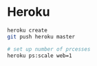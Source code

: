 # Heroku

```sh
heroku create
git push heroku master

# set up number of prcesses
heroku ps:scale web=1
```
